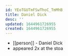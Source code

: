 ```yaml
---
id: YEoTGUTmFSwThoC_TmMhB
title: Daniel Dick
desc: ''
updated: 1644961726955
created: 1644961726955
---
```



- [[person]] - Daniel Dick
- appeared 2x at the stoa
